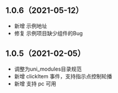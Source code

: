 ## 1.0.6（2021-05-12）

- 新增 示例地址
- 修复 示例项目缺少组件的Bug

## 1.0.5（2021-02-05）

- 调整为uni_modules目录规范
- 新增 clickItem 事件，支持指示点控制轮播
- 新增 支持 pc 可用
